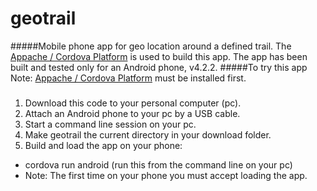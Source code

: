 # geotrail
#####Mobile phone app for geo location around a defined trail.
The [Appache / Cordova Platform](https://cordova.apache.org/) is used to build this app. The app has been built and tested only for an Android phone, v4.2.2.
#####To try this app
Note: [Appache / Cordova Platform](https://cordova.apache.org/) must be installed first.
#####
1. Download this code to your personal computer (pc).
2. Attach an Android phone to your pc by a USB cable.
3. Start a command line session on your pc.
4. Make geotrail the current directory in your download folder.
5. Build and load the app on your phone:
* cordova run android (run this from the command line on your pc)
* Note: The first time on your phone you must accept loading the app.


